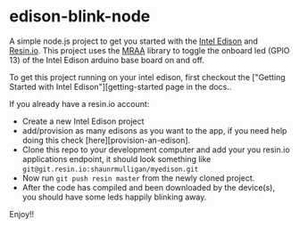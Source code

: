 # edison-blink-node

A simple node.js project to get you started with the [Intel Edison][edison-link] and [Resin.io][resin-link].
This project uses the [MRAA][mraa-repo] library to toggle the onboard led (GPIO 13) of the Intel Edison arduino base board on and off.


To get this project running on your intel edison, first checkout the ["Getting Started with Intel Edison"][getting-started page in the docs..

If you already have a resin.io account:
* Create a new Intel Edison project 
* add/provision as many edisons as you want to the app, if you need help doing this check [here][provision-an-edison].
* Clone this repo to your development computer and add your you resin.io applications endpoint, it should look something like `git@git.resin.io:shaunrmulligan/myedison.git`
* Now run `git push resin master` from the newly cloned project.
* After the code has compiled and been downloaded by the device(s), you should have some leds happily blinking away.

Enjoy!!

[edison-link]:http://www.intel.com/content/www/us/en/do-it-yourself/edison.html
[edison-arduino-board]:https://www.sparkfun.com/products/13097
[resin-link]:https://resin.io/
[mraa-repo]:https://github.com/intel-iot-devkit/mraa
[getting-started]:http://docs.resin.io/#/pages/installing/getting-started-edison.md
[signup-link]:https://dashboard.resin.io/signup
[provison-an-edison]:http://docs.resin.io/#/pages/installing/getting-started-edison.md#adding-your-first-edison-device
